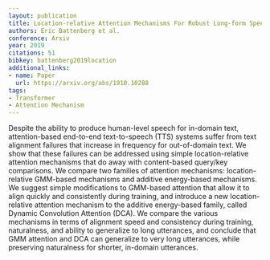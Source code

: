 ```yaml
---
layout: publication
title: Location-relative Attention Mechanisms For Robust Long-form Speech Synthesis
authors: Eric Battenberg et al.
conference: Arxiv
year: 2019
citations: 51
bibkey: battenberg2019location
additional_links:
- name: Paper
  url: https://arxiv.org/abs/1910.10288
tags:
- Transformer
- Attention Mechanism
---
```

Despite the ability to produce human-level speech for in-domain text,
attention-based end-to-end text-to-speech (TTS) systems suffer from text
alignment failures that increase in frequency for out-of-domain text. We show
that these failures can be addressed using simple location-relative attention
mechanisms that do away with content-based query/key comparisons. We compare
two families of attention mechanisms: location-relative GMM-based mechanisms
and additive energy-based mechanisms. We suggest simple modifications to
GMM-based attention that allow it to align quickly and consistently during
training, and introduce a new location-relative attention mechanism to the
additive energy-based family, called Dynamic Convolution Attention (DCA). We
compare the various mechanisms in terms of alignment speed and consistency
during training, naturalness, and ability to generalize to long utterances, and
conclude that GMM attention and DCA can generalize to very long utterances,
while preserving naturalness for shorter, in-domain utterances.